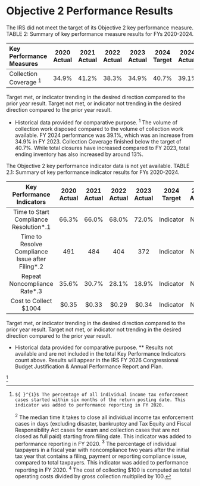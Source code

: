 # Objective 2 Performance Results 

The IRS did not meet the target of its Objective 2 key performance measure.
TABLE 2: Summary of key performance measure results for FYs 2020-2024.

| Key Performance Measures | 2020 <br> Actual | 2021 <br> Actual | 2022 <br> Actual | 2023 <br> Actual | 2024 <br> Target | 2024 <br> Actual |
| :-- | :--: | :--: | :--: | :--: | :--: | :--: |
| Collection Coverage ${ }^{1}$ | $34.9 \%$ | $41.2 \%$ | $38.3 \%$ | $34.9 \%$ | $40.7 \%$ | $39.1 \%$ |

Target met, or indicator trending in the desired direction compared to the prior year result.
Target not met, or indicator not trending in the desired direction compared to the prior year result.

* Historical data provided for comparative purpose.
${ }^{1}$ The volume of collection work disposed compared to the volume of collection work available. FY 2024 performance was $39.1 \%$, which was an increase from $34.9 \%$ in FY 2023. Collection Coverage finished below the target of $40.7 \%$. While total closures have increased compared to FY 2023, total ending inventory has also increased by around $13 \%$.

The Objective 2 key performance indicator data is not yet available.
TABLE 2.1: Summary of key performance indicator results for FYs 2020-2024.

| Key Performance Indicators | 2020 <br> Actual | 2021 <br> Actual | 2022 <br> Actual | 2023 <br> Actual | 2024 <br> Target | 2024 <br> Actual |
| :--: | :--: | :--: | :--: | :--: | :--: | :--: |
| Time to Start Compliance Resolution*.1 | 66.3\% | 66.0\% | 68.0\% | 72.0\% | Indicator | N/A** |
| Time to Resolve Compliance Issue after Filing*.2 | 491 | 484 | 404 | 372 | Indicator | N/A** |
| Repeat Noncompliance Rate*.3 | $35.6 \%$ | $30.7 \%$ | $28.1 \%$ | $18.9 \%$ | Indicator | N/A** |
| Cost to Collect \$1004 | \$0.35 | \$0.33 | \$0.29 | \$0.34 | Indicator | N/A** |

Target met, or indicator trending in the desired direction compared to the prior year result.
Target not met, or indicator not trending in the desired direction compared to the prior year result.

* Historical data provided for comparative purpose.
** Results not available and are not included in the total Key Performance Indicators count above. Results will appear in the IRS FY 2026 Congressional Budget Justification \& Annual Performance Report and Plan.

[^0]
[^0]:    ${ }^{1}$ The percentage of all individual income tax enforcement cases started within six months of the return posting date. This indicator was added to performance reporting in FY 2020.
    ${ }^{2}$ The median time it takes to close all individual income tax enforcement cases in days (excluding disaster, bankruptcy and Tax Equity and Fiscal Responsibility Act cases for exam and collection cases that are not closed as full paid) starting from filing date. This indicator was added to performance reporting in FY 2020.
    ${ }^{3}$ The percentage of individual taxpayers in a fiscal year with noncompliance two years after the initial tax year that contains a filing, payment or reporting compliance issue, compared to total taxpayers. This indicator was added to performance reporting in FY 2020.
    ${ }^{4}$ The cost of collecting $\$ 100$ is computed as total operating costs divided by gross collection multiplied by 100.